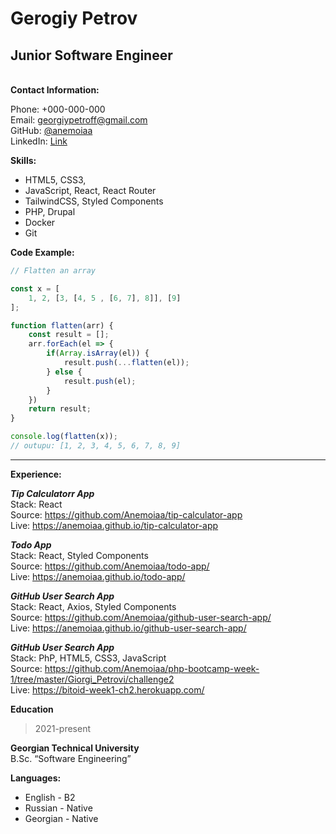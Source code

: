 # Gerogiy Petrov 
## Junior Software Engineer
\
**Contact Information:**

Phone: +000-000-000  
Email: georgiypetroff@gmail.com  
GitHub: [@anemoiaa](https://github.com/anemoiaa/)  
LinkedIn: [Link](https://www.linkedin.com/in/georgiy-petrov-74669b238/)  

**Skills:**
+ HTML5, CSS3, 
+ JavaScript, React, React Router
+ TailwindCSS, Styled Components
+ PHP, Drupal
+ Docker
+ Git  

**Code Example:**

```javascript
// Flatten an array

const x = [
    1, 2, [3, [4, 5 , [6, 7], 8]], [9]
];

function flatten(arr) {
    const result = []; 
    arr.forEach(el => {
        if(Array.isArray(el)) {
            result.push(...flatten(el));
        } else {
            result.push(el);
        }
    })
    return result;
}

console.log(flatten(x));
// outupu: [1, 2, 3, 4, 5, 6, 7, 8, 9]

```
***

**Experience:**

***Tip Calculatorr App***    
Stack: React  
Source: https://github.com/Anemoiaa/tip-calculator-app  
Live: https://anemoiaa.github.io/tip-calculator-app

***Todo App***  
Stack: React, Styled Components  
Source: https://github.com/Anemoiaa/todo-app/  
Live: https://anemoiaa.github.io/todo-app/

***GitHub User Search App***  
Stack: React, Axios, Styled Components  
Source: https://github.com/Anemoiaa/github-user-search-app/  
Live: https://anemoiaa.github.io/github-user-search-app/

***GitHub User Search App***  
Stack: PhP, HTML5, CSS3, JavaScript  
Source: https://github.com/Anemoiaa/php-bootcamp-week-1/tree/master/Giorgi_Petrovi/challenge2   
Live: https://bitoid-week1-ch2.herokuapp.com/  

**Education**  
> 2021-present

**Georgian Technical University**  
B.Sc. “Software Engineering”

**Languages:**   
+ English - B2   
+ Russian - Native  
+ Georgian - Native
